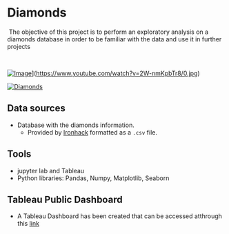 #  Diamonds 
​
The objective of this project is to perform an exploratory analysis on a diamonds database in order to be familiar with the data and use it in further projects

​


[![Image](https://www.closerweekly.com/wp-content/uploads/2018/12/marilyn-monroe-pic.jpg?w=817&resize=817%2C1024)](https://www.youtube.com/watch?v=2W-nmKpbTr8/0.jpg)](https://www.youtube.com/watch?v=2W-nmKpbTr8/0.jpg)


[![Diamonds](https://www.youtube.com/watch?v=2W-nmKpbTr8/0.jpg)](https://www.youtube.com/watch?v=2W-nmKpbTr8/0.jpg)

## Data sources 
 - Database with the diamonds information.
    - Provided by [Ironhack](http://www.potacho.com/files/ironhack/diamonds_train.csv) formatted as a `.csv` file.

## Tools
- jupyter lab and Tableau
- Python libraries: Pandas, Numpy, Matplotlib, Seaborn
 
## Tableau Public Dashboard
- A Tableau Dashboard has been created that can be accessed atthrough this [link](https://public.tableau.com/profile/david.gozalo#!/vizhome/ExploratoryAnalysis_15961337532230/Damonds?publish=yes)





 
